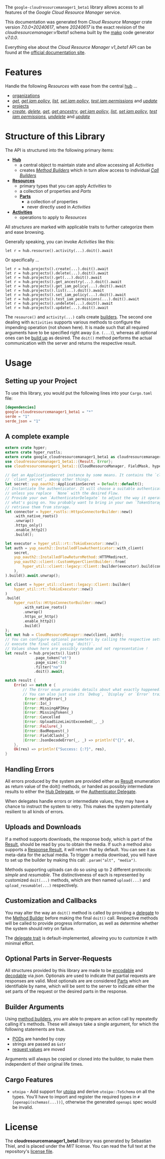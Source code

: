 <!---
DO NOT EDIT !
This file was generated automatically from 'src/generator/templates/api/README.md.mako'
DO NOT EDIT !
-->
The `google-cloudresourcemanager1_beta1` library allows access to all features of the *Google Cloud Resource Manager* service.

This documentation was generated from *Cloud Resource Manager* crate version *7.0.0+20240617*, where *20240617* is the exact revision of the *cloudresourcemanager:v1beta1* schema built by the [mako](http://www.makotemplates.org/) code generator *v7.0.0*.

Everything else about the *Cloud Resource Manager* *v1_beta1* API can be found at the
[official documentation site](https://cloud.google.com/resource-manager).
# Features

Handle the following *Resources* with ease from the central [hub](https://docs.rs/google-cloudresourcemanager1_beta1/7.0.0+20240617/google_cloudresourcemanager1_beta1/CloudResourceManager) ...

* [organizations](https://docs.rs/google-cloudresourcemanager1_beta1/7.0.0+20240617/google_cloudresourcemanager1_beta1/api::Organization)
 * [*get*](https://docs.rs/google-cloudresourcemanager1_beta1/7.0.0+20240617/google_cloudresourcemanager1_beta1/api::OrganizationGetCall), [*get iam policy*](https://docs.rs/google-cloudresourcemanager1_beta1/7.0.0+20240617/google_cloudresourcemanager1_beta1/api::OrganizationGetIamPolicyCall), [*list*](https://docs.rs/google-cloudresourcemanager1_beta1/7.0.0+20240617/google_cloudresourcemanager1_beta1/api::OrganizationListCall), [*set iam policy*](https://docs.rs/google-cloudresourcemanager1_beta1/7.0.0+20240617/google_cloudresourcemanager1_beta1/api::OrganizationSetIamPolicyCall), [*test iam permissions*](https://docs.rs/google-cloudresourcemanager1_beta1/7.0.0+20240617/google_cloudresourcemanager1_beta1/api::OrganizationTestIamPermissionCall) and [*update*](https://docs.rs/google-cloudresourcemanager1_beta1/7.0.0+20240617/google_cloudresourcemanager1_beta1/api::OrganizationUpdateCall)
* [projects](https://docs.rs/google-cloudresourcemanager1_beta1/7.0.0+20240617/google_cloudresourcemanager1_beta1/api::Project)
 * [*create*](https://docs.rs/google-cloudresourcemanager1_beta1/7.0.0+20240617/google_cloudresourcemanager1_beta1/api::ProjectCreateCall), [*delete*](https://docs.rs/google-cloudresourcemanager1_beta1/7.0.0+20240617/google_cloudresourcemanager1_beta1/api::ProjectDeleteCall), [*get*](https://docs.rs/google-cloudresourcemanager1_beta1/7.0.0+20240617/google_cloudresourcemanager1_beta1/api::ProjectGetCall), [*get ancestry*](https://docs.rs/google-cloudresourcemanager1_beta1/7.0.0+20240617/google_cloudresourcemanager1_beta1/api::ProjectGetAncestryCall), [*get iam policy*](https://docs.rs/google-cloudresourcemanager1_beta1/7.0.0+20240617/google_cloudresourcemanager1_beta1/api::ProjectGetIamPolicyCall), [*list*](https://docs.rs/google-cloudresourcemanager1_beta1/7.0.0+20240617/google_cloudresourcemanager1_beta1/api::ProjectListCall), [*set iam policy*](https://docs.rs/google-cloudresourcemanager1_beta1/7.0.0+20240617/google_cloudresourcemanager1_beta1/api::ProjectSetIamPolicyCall), [*test iam permissions*](https://docs.rs/google-cloudresourcemanager1_beta1/7.0.0+20240617/google_cloudresourcemanager1_beta1/api::ProjectTestIamPermissionCall), [*undelete*](https://docs.rs/google-cloudresourcemanager1_beta1/7.0.0+20240617/google_cloudresourcemanager1_beta1/api::ProjectUndeleteCall) and [*update*](https://docs.rs/google-cloudresourcemanager1_beta1/7.0.0+20240617/google_cloudresourcemanager1_beta1/api::ProjectUpdateCall)




# Structure of this Library

The API is structured into the following primary items:

* **[Hub](https://docs.rs/google-cloudresourcemanager1_beta1/7.0.0+20240617/google_cloudresourcemanager1_beta1/CloudResourceManager)**
    * a central object to maintain state and allow accessing all *Activities*
    * creates [*Method Builders*](https://docs.rs/google-cloudresourcemanager1_beta1/7.0.0+20240617/google_cloudresourcemanager1_beta1/common::MethodsBuilder) which in turn
      allow access to individual [*Call Builders*](https://docs.rs/google-cloudresourcemanager1_beta1/7.0.0+20240617/google_cloudresourcemanager1_beta1/common::CallBuilder)
* **[Resources](https://docs.rs/google-cloudresourcemanager1_beta1/7.0.0+20240617/google_cloudresourcemanager1_beta1/common::Resource)**
    * primary types that you can apply *Activities* to
    * a collection of properties and *Parts*
    * **[Parts](https://docs.rs/google-cloudresourcemanager1_beta1/7.0.0+20240617/google_cloudresourcemanager1_beta1/common::Part)**
        * a collection of properties
        * never directly used in *Activities*
* **[Activities](https://docs.rs/google-cloudresourcemanager1_beta1/7.0.0+20240617/google_cloudresourcemanager1_beta1/common::CallBuilder)**
    * operations to apply to *Resources*

All *structures* are marked with applicable traits to further categorize them and ease browsing.

Generally speaking, you can invoke *Activities* like this:

```Rust,ignore
let r = hub.resource().activity(...).doit().await
```

Or specifically ...

```ignore
let r = hub.projects().create(...).doit().await
let r = hub.projects().delete(...).doit().await
let r = hub.projects().get(...).doit().await
let r = hub.projects().get_ancestry(...).doit().await
let r = hub.projects().get_iam_policy(...).doit().await
let r = hub.projects().list(...).doit().await
let r = hub.projects().set_iam_policy(...).doit().await
let r = hub.projects().test_iam_permissions(...).doit().await
let r = hub.projects().undelete(...).doit().await
let r = hub.projects().update(...).doit().await
```

The `resource()` and `activity(...)` calls create [builders][builder-pattern]. The second one dealing with `Activities`
supports various methods to configure the impending operation (not shown here). It is made such that all required arguments have to be
specified right away (i.e. `(...)`), whereas all optional ones can be [build up][builder-pattern] as desired.
The `doit()` method performs the actual communication with the server and returns the respective result.

# Usage

## Setting up your Project

To use this library, you would put the following lines into your `Cargo.toml` file:

```toml
[dependencies]
google-cloudresourcemanager1_beta1 = "*"
serde = "1"
serde_json = "1"
```

## A complete example

```Rust
extern crate hyper;
extern crate hyper_rustls;
extern crate google_cloudresourcemanager1_beta1 as cloudresourcemanager1_beta1;
use cloudresourcemanager1_beta1::{Result, Error};
use cloudresourcemanager1_beta1::{CloudResourceManager, FieldMask, hyper_rustls, hyper_util, yup_oauth2};

// Get an ApplicationSecret instance by some means. It contains the `client_id` and
// `client_secret`, among other things.
let secret: yup_oauth2::ApplicationSecret = Default::default();
// Instantiate the authenticator. It will choose a suitable authentication flow for you,
// unless you replace  `None` with the desired Flow.
// Provide your own `AuthenticatorDelegate` to adjust the way it operates and get feedback about
// what's going on. You probably want to bring in your own `TokenStorage` to persist tokens and
// retrieve them from storage.
let connector = hyper_rustls::HttpsConnectorBuilder::new()
    .with_native_roots()
    .unwrap()
    .https_only()
    .enable_http2()
    .build();

let executor = hyper_util::rt::TokioExecutor::new();
let auth = yup_oauth2::InstalledFlowAuthenticator::with_client(
    secret,
    yup_oauth2::InstalledFlowReturnMethod::HTTPRedirect,
    yup_oauth2::client::CustomHyperClientBuilder::from(
        hyper_util::client::legacy::Client::builder(executor).build(connector),
    ),
).build().await.unwrap();

let client = hyper_util::client::legacy::Client::builder(
    hyper_util::rt::TokioExecutor::new()
)
.build(
    hyper_rustls::HttpsConnectorBuilder::new()
        .with_native_roots()
        .unwrap()
        .https_or_http()
        .enable_http2()
        .build()
);
let mut hub = CloudResourceManager::new(client, auth);
// You can configure optional parameters by calling the respective setters at will, and
// execute the final call using `doit()`.
// Values shown here are possibly random and not representative !
let result = hub.projects().list()
             .page_token("et")
             .page_size(-33)
             .filter("no")
             .doit().await;

match result {
    Err(e) => match e {
        // The Error enum provides details about what exactly happened.
        // You can also just use its `Debug`, `Display` or `Error` traits
         Error::HttpError(_)
        |Error::Io(_)
        |Error::MissingAPIKey
        |Error::MissingToken(_)
        |Error::Cancelled
        |Error::UploadSizeLimitExceeded(_, _)
        |Error::Failure(_)
        |Error::BadRequest(_)
        |Error::FieldClash(_)
        |Error::JsonDecodeError(_, _) => println!("{}", e),
    },
    Ok(res) => println!("Success: {:?}", res),
}

```
## Handling Errors

All errors produced by the system are provided either as [Result](https://docs.rs/google-cloudresourcemanager1_beta1/7.0.0+20240617/google_cloudresourcemanager1_beta1/common::Result) enumeration as return value of
the doit() methods, or handed as possibly intermediate results to either the
[Hub Delegate](https://docs.rs/google-cloudresourcemanager1_beta1/7.0.0+20240617/google_cloudresourcemanager1_beta1/common::Delegate), or the [Authenticator Delegate](https://docs.rs/yup-oauth2/*/yup_oauth2/trait.AuthenticatorDelegate.html).

When delegates handle errors or intermediate values, they may have a chance to instruct the system to retry. This
makes the system potentially resilient to all kinds of errors.

## Uploads and Downloads
If a method supports downloads, the response body, which is part of the [Result](https://docs.rs/google-cloudresourcemanager1_beta1/7.0.0+20240617/google_cloudresourcemanager1_beta1/common::Result), should be
read by you to obtain the media.
If such a method also supports a [Response Result](https://docs.rs/google-cloudresourcemanager1_beta1/7.0.0+20240617/google_cloudresourcemanager1_beta1/common::ResponseResult), it will return that by default.
You can see it as meta-data for the actual media. To trigger a media download, you will have to set up the builder by making
this call: `.param("alt", "media")`.

Methods supporting uploads can do so using up to 2 different protocols:
*simple* and *resumable*. The distinctiveness of each is represented by customized
`doit(...)` methods, which are then named `upload(...)` and `upload_resumable(...)` respectively.

## Customization and Callbacks

You may alter the way an `doit()` method is called by providing a [delegate](https://docs.rs/google-cloudresourcemanager1_beta1/7.0.0+20240617/google_cloudresourcemanager1_beta1/common::Delegate) to the
[Method Builder](https://docs.rs/google-cloudresourcemanager1_beta1/7.0.0+20240617/google_cloudresourcemanager1_beta1/common::CallBuilder) before making the final `doit()` call.
Respective methods will be called to provide progress information, as well as determine whether the system should
retry on failure.

The [delegate trait](https://docs.rs/google-cloudresourcemanager1_beta1/7.0.0+20240617/google_cloudresourcemanager1_beta1/common::Delegate) is default-implemented, allowing you to customize it with minimal effort.

## Optional Parts in Server-Requests

All structures provided by this library are made to be [encodable](https://docs.rs/google-cloudresourcemanager1_beta1/7.0.0+20240617/google_cloudresourcemanager1_beta1/common::RequestValue) and
[decodable](https://docs.rs/google-cloudresourcemanager1_beta1/7.0.0+20240617/google_cloudresourcemanager1_beta1/common::ResponseResult) via *json*. Optionals are used to indicate that partial requests are responses
are valid.
Most optionals are are considered [Parts](https://docs.rs/google-cloudresourcemanager1_beta1/7.0.0+20240617/google_cloudresourcemanager1_beta1/common::Part) which are identifiable by name, which will be sent to
the server to indicate either the set parts of the request or the desired parts in the response.

## Builder Arguments

Using [method builders](https://docs.rs/google-cloudresourcemanager1_beta1/7.0.0+20240617/google_cloudresourcemanager1_beta1/common::CallBuilder), you are able to prepare an action call by repeatedly calling it's methods.
These will always take a single argument, for which the following statements are true.

* [PODs][wiki-pod] are handed by copy
* strings are passed as `&str`
* [request values](https://docs.rs/google-cloudresourcemanager1_beta1/7.0.0+20240617/google_cloudresourcemanager1_beta1/common::RequestValue) are moved

Arguments will always be copied or cloned into the builder, to make them independent of their original life times.

[wiki-pod]: http://en.wikipedia.org/wiki/Plain_old_data_structure
[builder-pattern]: http://en.wikipedia.org/wiki/Builder_pattern
[google-go-api]: https://github.com/google/google-api-go-client

## Cargo Features

* `utoipa` - Add support for [utoipa](https://crates.io/crates/utoipa) and derive `utoipa::ToSchema` on all
the types. You'll have to import and register the required types in `#[openapi(schemas(...))]`, otherwise the
generated `openapi` spec would be invalid.


# License
The **cloudresourcemanager1_beta1** library was generated by Sebastian Thiel, and is placed
under the *MIT* license.
You can read the full text at the repository's [license file][repo-license].

[repo-license]: https://github.com/Byron/google-apis-rsblob/main/LICENSE.md

